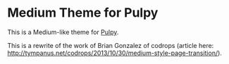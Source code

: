 # Medium Theme for Pulpy

This is a Medium-like theme for [Pulpy](https://github.com/netgusto/Pulpy).

This is a rewrite of the work of Brian Gonzalez of codrops (article here: <http://tympanus.net/codrops/2013/10/30/medium-style-page-transition/>).